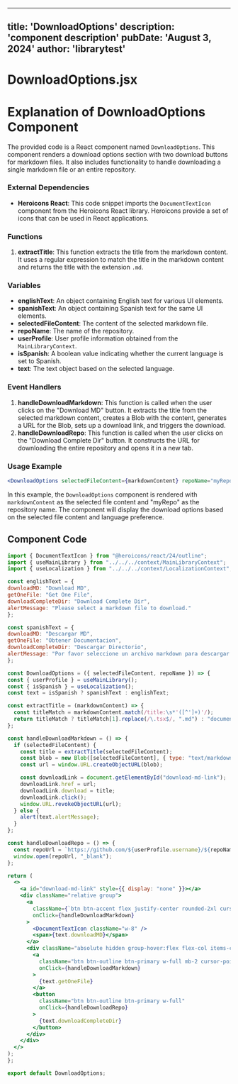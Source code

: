 ---
  title: 'DownloadOptions'
  description: 'component description'
  pubDate: 'August 3, 2024'
  author: 'librarytest'
  ---
  
  
  
  # DownloadOptions.jsx
  # Explanation of DownloadOptions Component

The provided code is a React component named `DownloadOptions`. This component renders a download options section with two download buttons for markdown files. It also includes functionality to handle downloading a single markdown file or an entire repository.

### External Dependencies
- **Heroicons React**: This code snippet imports the `DocumentTextIcon` component from the Heroicons React library. Heroicons provide a set of icons that can be used in React applications.

### Functions
1. **extractTitle**: This function extracts the title from the markdown content. It uses a regular expression to match the title in the markdown content and returns the title with the extension `.md`.

### Variables
- **englishText**: An object containing English text for various UI elements.
- **spanishText**: An object containing Spanish text for the same UI elements.
- **selectedFileContent**: The content of the selected markdown file.
- **repoName**: The name of the repository.
- **userProfile**: User profile information obtained from the `MainLibraryContext`.
- **isSpanish**: A boolean value indicating whether the current language is set to Spanish.
- **text**: The text object based on the selected language.

### Event Handlers
1. **handleDownloadMarkdown**: This function is called when the user clicks on the "Download MD" button. It extracts the title from the selected markdown content, creates a Blob with the content, generates a URL for the Blob, sets up a download link, and triggers the download.
2. **handleDownloadRepo**: This function is called when the user clicks on the "Download Complete Dir" button. It constructs the URL for downloading the entire repository and opens it in a new tab.

### Usage Example
```jsx
<DownloadOptions selectedFileContent={markdownContent} repoName="myRepo" />
```

In this example, the `DownloadOptions` component is rendered with `markdownContent` as the selected file content and "myRepo" as the repository name. The component will display the download options based on the selected file content and language preference.
  
  ## Component Code
  ```jsx
  import { DocumentTextIcon } from "@heroicons/react/24/outline";
import { useMainLibrary } from "../../../context/MainLibraryContext";
import { useLocalization } from "../../../context/LocalizationContext";

const englishText = {
  downloadMD: "Download MD",
  getOneFile: "Get One File",
  downloadCompleteDir: "Download Complete Dir",
  alertMessage: "Please select a markdown file to download."
};

const spanishText = {
  downloadMD: "Descargar MD",
  getOneFile: "Obtener Documentacion",
  downloadCompleteDir: "Descargar Directorio",
  alertMessage: "Por favor seleccione un archivo markdown para descargar."
};

const DownloadOptions = ({ selectedFileContent, repoName }) => {
  const { userProfile } = useMainLibrary();
  const { isSpanish } = useLocalization();
  const text = isSpanish ? spanishText : englishText;

  const extractTitle = (markdownContent) => {
    const titleMatch = markdownContent.match(/title:\s*'([^']+)'/);
    return titleMatch ? titleMatch[1].replace(/\.tsx$/, ".md") : "document.md";
  };

  const handleDownloadMarkdown = () => {
    if (selectedFileContent) {
      const title = extractTitle(selectedFileContent);
      const blob = new Blob([selectedFileContent], { type: "text/markdown" });
      const url = window.URL.createObjectURL(blob);

      const downloadLink = document.getElementById("download-md-link");
      downloadLink.href = url;
      downloadLink.download = title;
      downloadLink.click();
      window.URL.revokeObjectURL(url);
    } else {
      alert(text.alertMessage);
    }
  };

  const handleDownloadRepo = () => {
    const repoUrl = `https://github.com/${userProfile.username}/${repoName}/archive/refs/heads/main.zip`;
    window.open(repoUrl, "_blank");
  };

  return (
    <>
      <a id="download-md-link" style={{ display: "none" }}></a>
      <div className="relative group">
        <a
          className={`btn btn-accent flex justify-center rounded-2xl cursor-pointer ${!selectedFileContent && "pointer-events-none"}`}
          onClick={handleDownloadMarkdown}
        >
          <DocumentTextIcon className="w-8" />
          <span>{text.downloadMD}</span>
        </a>
        <div className="absolute hidden group-hover:flex flex-col items-center bg-white border border-black shadow-lg p-2 rounded-lg mb-2 bottom-full pointer-events-auto -mb-3">
          <a
            className="btn btn-outline btn-primary w-full mb-2 cursor-pointer"
            onClick={handleDownloadMarkdown}
          >
            {text.getOneFile}
          </a>
          <button
            className="btn btn-outline btn-primary w-full"
            onClick={handleDownloadRepo}
          >
            {text.downloadCompleteDir}
          </button>
        </div>
      </div>
    </>
  );
};

export default DownloadOptions;
  ```
  